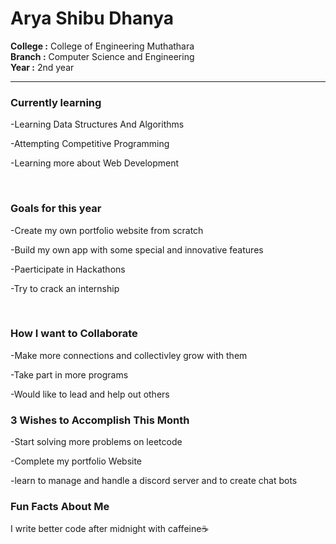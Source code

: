 <h1>Arya Shibu Dhanya </h1>
<strong>College :</strong> College of Engineering Muthathara <br> <strong>Branch :</strong> Computer Science and Engineering <br> <strong>Year :</strong> 2nd year

<hr>


<h3>Currently learning</h3>
<p>-Learning Data Structures And Algorithms</p>
<p>-Attempting Competitive Programming</p>
<p>-Learning more about Web Development</p>


<br>


<h3>Goals for this year</h3>
<p>-Create my own portfolio website from scratch</p>
<p>-Build my own app with some special and innovative features</p>
<p>-Paerticipate in Hackathons</p>
<p>-Try to crack an internship</p>


<br>


<h3>How I want to Collaborate</h3>
<p>-Make more connections and collectivley grow with them
<p>-Take part in more programs 
<p>-Would like to lead and help out others


<br>


<h3>3 Wishes to Accomplish This Month</h3>
<p>-Start solving more problems on leetcode
<p>-Complete my portfolio Website
<p>-learn to manage and handle a discord server and to create chat bots


<br>


<h3>Fun Facts About Me</h3>
<p>I write better code after midnight with caffeine☕